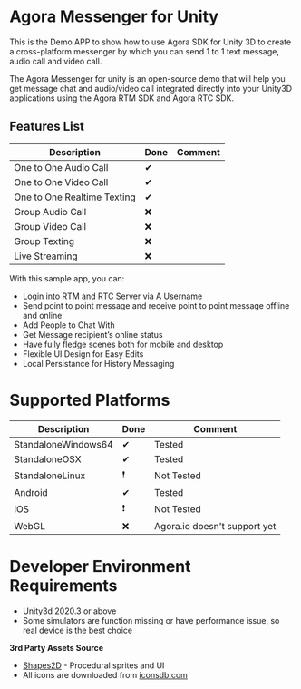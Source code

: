 Agora Messenger for Unity
=========================
This is the Demo APP to show how to use Agora SDK for Unity 3D to create a cross-platform messenger by which you can send 1 to 1 text message, audio call and video call.

The Agora Messenger for unity is an open-source demo that will help you get message chat and audio/video call integrated directly into your Unity3D applications using the Agora RTM SDK and Agora RTC SDK.

## Features List


| Description             | Done | Comment |
|-------------------------|------|---------|
| One to One Audio Call| ✔ | 
| One to One Video Call| ✔ | 
| One to One Realtime Texting| ✔ | 
| Group Audio Call| ❌ | 
| Group Video Call| ❌ | 
| Group Texting| ❌ | 
| Live Streaming | ❌ | 

With this sample app, you can:

- Login into RTM and RTC Server via A Username
- Send point to point message and receive point to point message offline and online
- Add People to Chat With
- Get Message recipient’s online status
- Have fully fledge scenes both for mobile and desktop
- Flexible UI Design for Easy Edits
- Local Persistance for History Messaging

Supported Platforms
===================

| Description             | Done | Comment |
|-------------------------|------|---------|
| StandaloneWindows64| ✔ | Tested
| StandaloneOSX| ✔ | Tested
| StandaloneLinux| ❗ | Not Tested
| Android| ✔ | Tested
| iOS| ❗ | Not Tested
| WebGL| ❌ | Agora.io doesn't support yet


Developer Environment Requirements
==================================

- Unity3d 2020.3 or above
- Some simulators are function missing or have performance issue, so real device is the best choice



**3rd Party Assets Source**

- [Shapes2D](https://github.com/all-iver/shapes2d) - Procedural sprites and UI
- All icons are downloaded from [iconsdb.com](https://www.iconsdb.com/)
